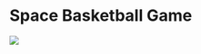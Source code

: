 # Space Basketball Game
![](https://github.com/sabneet95/Space-Basketball/blob/master/Space_Ball.png)
